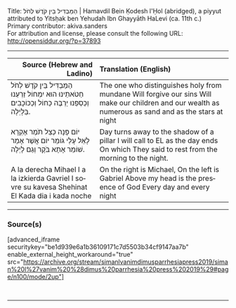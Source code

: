 <html>
<head></head>
<body>
Title: הַמַּבְדִּיל בֵּין קֹדֶשׁ לְחֹל | Hamavdil Bein Ḳodesh l'Ḥol (abridged), a piyyut attributed to Yitsḥak ben Yehudah Ibn Ghayyāth HaLevi (ca. 11th c.)<br />
Primary contributor: akiva.sanders<br />
For attribution and license, please consult the following URL: <a href="http://opensiddur.org/?p=37893">http://opensiddur.org/?p=37893</a>
<p />
<hr />

<table style="margin-left: auto;margin-right: auto;" class="draggable">
<thead><tr><th id="x" style="text-align: right;">Source (Hebrew and Ladino)</th><th style="text-align: left;">Translation (English)</th></tr></thead>
<tbody>
<tr><td style="vertical-align:top;">
<div class="liturgy" lang="he">
הַמַּבְדִּיל 
בֵּין קֹדֶשׁ לְחֹל
חַטֹאתֵינוּ הוּא יִמְחוֹל
זַרְעֵנוּ וְכַסְפֵּנוּ 
יַרְבֶּה כַּחוֹל 
וְכַכּוֹכָבִים בַּלָּיְלָה.
</span></div></td>

<td style="vertical-align:top;">
<div class="english" lang="en">
The one who distinguishes 
holy from mundane
Will forgive our sins
Will make our children and our wealth 
as numerous as sand
and as the stars at night
</div></td></tr>


<tr><td style="vertical-align:top;">
<div class="liturgy" lang="he">
יוֹם פָּנָה כְּצֵל תֹּמֶר
אֶקְרָא לָאֵל עָלַי גּוֹמֵר
יוֹם אֲשֶׁר אָמַר שׁוֹמֵר
אָתָא בֹּקֶר וְגַם לָיְלָה.
</span></div></td>

<td style="vertical-align:top;">
<div class="english" lang="en">
Day turns away to the shadow of a pillar
I will call to EL as the day ends
On which They said 
to rest from the morning to the night.
</div></td></tr>


<tr><td style="vertical-align:top;">
<div class="spanish" lang="es">
A la derecha Mihael
I a la izkierda Gavriel
I sovre su kavesa Shehinat El
Kada dia i kada noche
</span></div></td>

<td style="vertical-align:top;">
<div class="english" lang="en">
On the right is Michael,
On the left is Gabriel
Above my head is the presence of God
Every day and every night
</div></td></tr>
</tbody></table>

<hr />

<h3>Source(s)</h3>

[advanced_iframe securitykey="be1d939e6a1b36109171c7d5503b34cf9147aa7b" enable_external_height_workaround="true" src="https://archive.org/stream/simanlvanimdimusparrhesiapress2019/siman%20l%27vanim%20%28dimus%20parrhesia%20press%202019%29#page/n100/mode/2up"]

&nbsp;

<hr />

&nbsp;

</body>
</html>